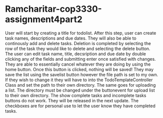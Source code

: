 # Ramcharitar-cop3330-assignment4part2
User will start by creating a title for todolist. 
After this step, user can create task names, descriptions and due dates. 
They will also be able to continously add and delete tasks. 
Deletion is completed by selecting the row of the task they would like to delete and selecting the delete button.
The user can edit task name, title, decsription and due date by double clicking any of the fields and submitting enter once satisfied with changes.
They are able to essentially cancel whatever they are doing by using the home button. Once this button is clicked, nothing will be saved!
They may save the list using the savelist button however the file path is set to my own. If they wish to change it they will have to into the TodoTemplateController Class and set the path to their own directory.
The same goes for uploading a list. The directory must be changed under the buttonevent for upload list to their own directory.
The show complete tasks and incomplete tasks buttons do not work. They will be released in the next update. The checkboxes are for personal use to let the user know they have completed tasks.
